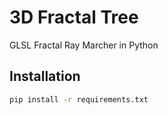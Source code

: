 # 3D Fractal Tree
GLSL Fractal Ray Marcher in Python

## Installation

```bash
pip install -r requirements.txt
```